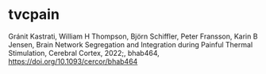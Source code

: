 # tvcpain
Gránit Kastrati, William H Thompson, Björn Schiffler, Peter Fransson, Karin B Jensen, Brain Network Segregation and Integration during Painful Thermal Stimulation, Cerebral Cortex, 2022;, bhab464, https://doi.org/10.1093/cercor/bhab464
